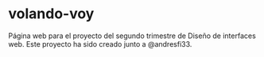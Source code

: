 # volando-voy
Página web para el proyecto del segundo trimestre de Diseño de interfaces web. Este proyecto ha sido creado junto a @andresfi33.
